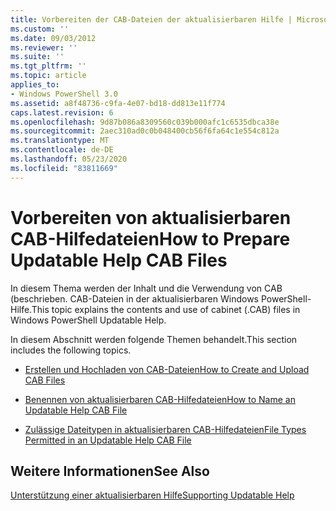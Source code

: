 ```yaml
---
title: Vorbereiten der CAB-Dateien der aktualisierbaren Hilfe | Microsoft-Dokumentation
ms.custom: ''
ms.date: 09/03/2012
ms.reviewer: ''
ms.suite: ''
ms.tgt_pltfrm: ''
ms.topic: article
applies_to:
- Windows PowerShell 3.0
ms.assetid: a8f48736-c9fa-4e07-bd18-dd813e11f774
caps.latest.revision: 6
ms.openlocfilehash: 9d87b086a8309560c039b000afc1c6535dbca38e
ms.sourcegitcommit: 2aec310ad0c0b048400cb56f6fa64c1e554c812a
ms.translationtype: MT
ms.contentlocale: de-DE
ms.lasthandoff: 05/23/2020
ms.locfileid: "83811669"
---
```

# <a name="how-to-prepare-updatable-help-cab-files"></a><span data-ttu-id="fbeec-102">Vorbereiten von aktualisierbaren CAB-Hilfedateien</span><span class="sxs-lookup"><span data-stu-id="fbeec-102">How to Prepare Updatable Help CAB Files</span></span>

<span data-ttu-id="fbeec-103">In diesem Thema werden der Inhalt und die Verwendung von CAB (beschrieben. CAB-Dateien in der aktualisierbaren Windows PowerShell-Hilfe.</span><span class="sxs-lookup"><span data-stu-id="fbeec-103">This topic explains the contents and use of cabinet (.CAB) files in Windows PowerShell Updatable Help.</span></span>

<span data-ttu-id="fbeec-104">In diesem Abschnitt werden folgende Themen behandelt.</span><span class="sxs-lookup"><span data-stu-id="fbeec-104">This section includes the following topics.</span></span>

- [<span data-ttu-id="fbeec-105">Erstellen und Hochladen von CAB-Dateien</span><span class="sxs-lookup"><span data-stu-id="fbeec-105">How to Create and Upload CAB Files</span></span>](./how-to-create-and-upload-cab-files.md)

- [<span data-ttu-id="fbeec-106">Benennen von aktualisierbaren CAB-Hilfedateien</span><span class="sxs-lookup"><span data-stu-id="fbeec-106">How to Name an Updatable Help CAB File</span></span>](./how-to-name-an-updatable-help-cab-file.md)

- [<span data-ttu-id="fbeec-107">Zulässige Dateitypen in aktualisierbaren CAB-Hilfedateien</span><span class="sxs-lookup"><span data-stu-id="fbeec-107">File Types Permitted in an Updatable Help CAB File</span></span>](./file-types-permitted-in-an-updatable-help-cab-file.md)

## <a name="see-also"></a><span data-ttu-id="fbeec-108">Weitere Informationen</span><span class="sxs-lookup"><span data-stu-id="fbeec-108">See Also</span></span>

[<span data-ttu-id="fbeec-109">Unterstützung einer aktualisierbaren Hilfe</span><span class="sxs-lookup"><span data-stu-id="fbeec-109">Supporting Updatable Help</span></span>](./supporting-updatable-help.md)
